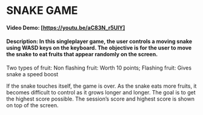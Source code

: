 # SNAKE GAME
#### Video Demo: [https://youtu.be/aC83N_r5UlY]
#### Description: In this singleplayer game, the user controls a moving snake using WASD keys on the keyboard. The objective is for the user to move the snake to eat fruits that appear randomly on the screen.

Two types of fruit:
Non flashing fruit: Worth 10 points; Flashing fruit: Gives snake a speed boost

If the snake touches itself, the game is over. 
As the snake eats more fruits, it becomes difficult to control as it grows longer and longer.
The goal is to get the highest score possible. The session’s score and highest score is shown on top of the screen.
